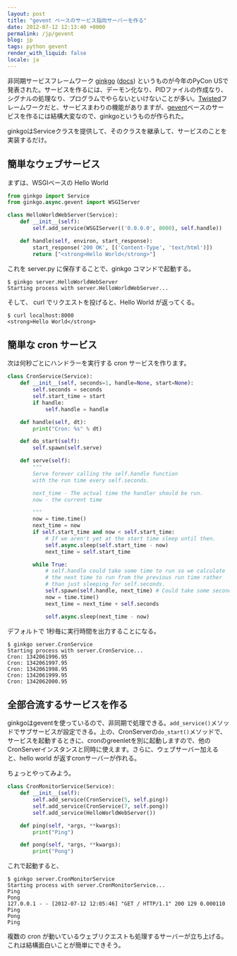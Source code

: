 ```yaml
---
layout: post
title: "gevent ベースのサービス指向サーバーを作る"
date: 2012-07-12 12:13:40 +0000
permalink: /jp/gevent
blog: jp
tags: python gevent
render_with_liquid: false
locale: ja
---
```


非同期サービスフレームワーク [ginkgo](https://github.com/progrium/ginkgo/)
([docs](http://ginkgo.readthedocs.org/)) というものが今年のPyCon
USで発表された。サービスを作るには、デーモン化なり、PIDファイルの作成なり、シグナルの処理なり、プログラムでやらないといけないことが多い。[Twisted](http://twistedmatrix.com/)フレームワークだと、サービスまわりの機能がありますが、[gevent](http://www.gevent.org/)ベースのサービスを作るには結構大変なので、ginkgoというものが作られた。

ginkgoはServiceクラスを提供して、そのクラスを継承して、サービスのことを実装するだけ。

## 簡単なウェブサービス

まずは、WSGIベースの Hello World

```python
from ginkgo import Service
from ginkgo.async.gevent import WSGIServer

class HelloWorldWebServer(Service):
    def __init__(self):
        self.add_service(WSGIServer(('0.0.0.0', 8000), self.handle))

    def handle(self, environ, start_response):
        start_response('200 OK', [('Content-Type', 'text/html')])
        return ["<strong>Hello World</strong>"]
```

これを server.py に保存することで、ginkgo コマンドで起動する。

```text
$ ginkgo server.HelloWorldWebServer
Starting process with server.HelloWorldWebServer...
```

そして、 curl でリクエストを投げると、Hello World が返ってくる。

```text
$ curl localhost:8000
<strong>Hello World</strong>
```

## 簡単な cron サービス

次は何秒ごとにハンドラーを実行する cron サービスを作ります。

```python
class CronService(Service):
    def __init__(self, seconds=1, handle=None, start=None):
        self.seconds = seconds
        self.start_time = start
        if handle:
            self.handle = handle

    def handle(self, dt):
        print("Cron: %s" % dt)

    def do_start(self):
        self.spawn(self.serve)

    def serve(self):
        """
        Serve forever calling the self.handle function
        with the run time every self.seconds.

        next_time - The actual time the handler should be run.
        now - the current time

        """
        now = time.time()
        next_time = now
        if self.start_time and now < self.start_time:
            # If we aren't yet at the start time sleep until then.
            self.async.sleep(self.start_time - now)
            next_time = self.start_time

        while True:
            # self.handle could take some time to run so we calculate
            # the next time to run from the previous run time rather
            # than just sleeping for self.seconds.
            self.spawn(self.handle, next_time) # Could take some seconds?
            now = time.time()
            next_time = next_time + self.seconds

            self.async.sleep(next_time - now)
```

デフォルトで 1秒毎に実行時間を出力することになる。

```text
$ ginkgo server.CronService
Starting process with server.CronService...
Cron: 1342061996.95
Cron: 1342061997.95
Cron: 1342061998.95
Cron: 1342061999.95
Cron: 1342062000.95
```

## 全部合流するサービスを作る

ginkgoはgeventを使っているので、非同期で処理できる。`add_service()`メソッドでサブサービスが設定できる。上の、CronServerの`do_start()`メソッドで、サービスを起動するときに、cronのgreenletを別に起動しますので、他のCronServerインスタンスと同時に使えます。さらに、ウェブサーバー加えると、hello
world が返すcronサーバーが作れる。

ちょっとやってみよう。

```python
class CronMonitorService(Service):
    def __init__(self):
        self.add_service(CronService(5, self.ping))
        self.add_service(CronService(7, self.pong))
        self.add_service(HelloWorldWebServer())

    def ping(self, *args, **kwargs):
        print("Ping")

    def pong(self, *args, **kwargs):
        print("Pong")
```

これで起動すると、

```text
$ ginkgo server.CronMonitorService
Starting process with server.CronMonitorService...
Ping
Pong
127.0.0.1 - - [2012-07-12 12:05:46] "GET / HTTP/1.1" 200 129 0.000110
Ping
Pong
Ping
```

複数の cron が動いているウェブリクエストも処理するサーバーが立ち上げる。これは結構面白いことが簡単にできそう。
